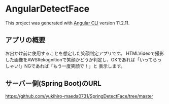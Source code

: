 # AngularDetectFace

This project was generated with [Angular CLI](https://github.com/angular/angular-cli) version 11.2.11.

## アプリの概要
お出かけ前に使用することを想定した笑顔判定アプリです。
HTMLVideoで撮影した画像をAWSRekognitionで笑顔かどうか判定し、OKであれば「いってらっしゃい!」NGであれば「もう一度笑顔で！」と
表示します。

## サーバー側(Spring Boot)のURL
https://github.com/yukihiro-maeda0731/SpringDetectFace/tree/master


